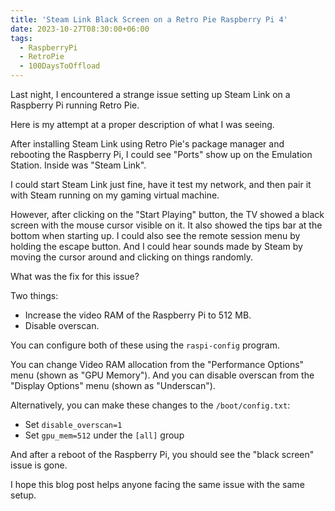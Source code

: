 ```yaml
---
title: 'Steam Link Black Screen on a Retro Pie Raspberry Pi 4'
date: 2023-10-27T08:30:00+06:00
tags:
  - RaspberryPi
  - RetroPie
  - 100DaysToOffload
---
```


Last night, I encountered a strange issue setting up Steam Link on a Raspberry Pi running Retro Pie.

Here is my attempt at a proper description of what I was seeing.

After installing Steam Link using Retro Pie's package manager and rebooting the Raspberry Pi, I could see "Ports" show up on the Emulation Station. Inside was "Steam Link".

I could start Steam Link just fine, have it test my network, and then pair it with Steam running on my gaming virtual machine.

However, after clicking on the "Start Playing" button, the TV showed a black screen with the mouse cursor visible on it. It also showed the tips bar at the bottom when starting up. I could also see the remote session menu by holding the escape button. And I could hear sounds made by Steam by moving the cursor around and clicking on things randomly.

What was the fix for this issue?

Two things:

- Increase the video RAM of the Raspberry Pi to 512 MB.
- Disable overscan.

You can configure both of these using the `raspi-config` program.

You can change Video RAM allocation from the "Performance Options" menu (shown as "GPU Memory"). And you can disable overscan from the "Display Options" menu (shown as "Underscan").

Alternatively, you can make these changes to the `/boot/config.txt`:

- Set `disable_overscan=1`
- Set `gpu_mem=512` under the `[all]` group

And after a reboot of the Raspberry Pi, you should see the "black screen" issue is gone.

I hope this blog post helps anyone facing the same issue with the same setup.
